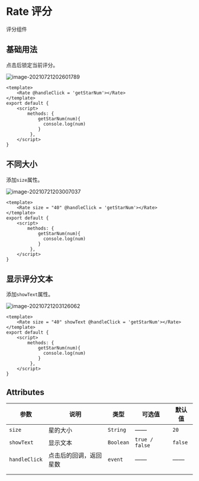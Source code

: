 # Rate 评分

评分组件

## 基础用法

点击后锁定当前评分。

![image-20210721202601789](C:\Users\mi\AppData\Roaming\Typora\typora-user-images\image-20210721202601789.png)

```
<template>
	<Rate @handleClick = 'getStarNum'></Rate>
</template>
export default {
    <script>
		methods: {
            getStarNum(num){
              console.log(num)
            }
         },
    </script>
}	
```

## 不同大小

添加`size`属性。

![image-20210721203007037](C:\Users\mi\AppData\Roaming\Typora\typora-user-images\image-20210721203007037.png)

```
<template>
	<Rate size = "40" @handleClick = 'getStarNum'></Rate>
</template>
export default {
    <script>
		methods: {
            getStarNum(num){
              console.log(num)
            }
         },
    </script>
}	
```

## 显示评分文本

添加`showText`属性。

![image-20210721203126062](C:\Users\mi\AppData\Roaming\Typora\typora-user-images\image-20210721203126062.png)

```
<template>
	<Rate size = "40" showText @handleClick = 'getStarNum'></Rate>
</template>
export default {
    <script>
		methods: {
            getStarNum(num){
              console.log(num)
            }
         },
    </script>
}	
```



## Attributes

| 参数          | 说明                   | 类型      | 可选值         | 默认值  |
| ------------- | ---------------------- | --------- | -------------- | ------- |
| `size`        | 星的大小               | `String`  | ——             | `20`    |
| `showText`    | 显示文本               | `Boolean` | `true / false` | `false` |
| `handleClick` | 点击后的回调，返回星数 | `event`   | ——             | ——      |
|               |                        |           |                |         |
|               |                        |           |                |         |

